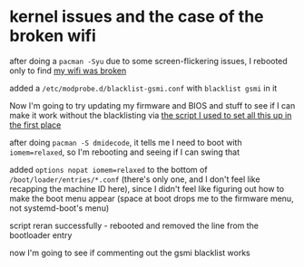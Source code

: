 # kernel issues and the case of the broken wifi

after doing a `pacman -Syu` due to some screen-flickering issues, I rebooted only to find [my wifi was broken](https://bbs.archlinux.org/viewtopic.php?pid=1871255#p1871255)

added a `/etc/modprobe.d/blacklist-gsmi.conf` with `blacklist gsmi` in it

Now I'm going to try updating my firmware and BIOS and stuff to see if I can make it work without the blacklisting via [the script I used to set all this up in the first place](https://mrchromebox.tech/#fwscript)

after doing `pacman -S dmidecode`, it tells me I need to boot with `iomem=relaxed`, so I'm rebooting and seeing if I can swing that

added `options nopat iomem=relaxed` to the bottom of `/boot/loader/entries/*.conf` (there's only one, and I don't feel like recapping the machine ID here), since I didn't feel like figuring out how to make the boot menu appear (space at boot drops me to the firmware menu, not systemd-boot's menu)

script reran successfully - rebooted and removed the line from the bootloader entry

now I'm going to see if commenting out the gsmi blacklist works
